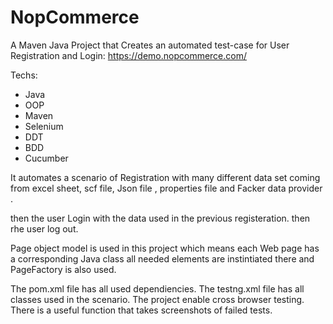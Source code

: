 # NopCommerce
A Maven Java Project that Creates an automated test-case for User Registration and Login: https://demo.nopcommerce.com/


Techs:
- Java
- OOP
- Maven
- Selenium
- DDT
- BDD
- Cucumber 

It automates a scenario of Registration with many different data set coming from excel sheet, scf file, Json file , properties file and Facker data provider .

then the user Login with the data used in the previous registeration.
then rhe user log out.

Page object model is used in this project which means each Web page has a corresponding Java class all needed elements are instintiated there and PageFactory is also used.

The pom.xml file has all used dependiencies.
The testng.xml file has all classes used in the scenario.
The project enable cross browser testing.
There is a useful function that takes screenshots of failed tests.


